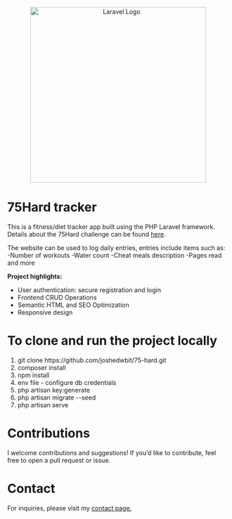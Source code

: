 <p align="center"><a href="https://laravel.com" target="_blank"><img src="https://raw.githubusercontent.com/laravel/art/master/logo-lockup/5%20SVG/2%20CMYK/1%20Full%20Color/laravel-logolockup-cmyk-red.svg" width="400" alt="Laravel Logo"></a></p>

# 75Hard tracker
This is a fitness/diet tracker app built using the PHP Laravel framework.  Details about the 75Hard challenge can be found <a href="https://health.clevelandclinic.org/75-hard-challenge-and-rules">here</a>.

The website can be used to log daily entries, entries include items such as:
-Number of workouts
-Water count
-Cheat meals description
-Pages read
and more

<b>Project highlights:</b>
<ul>
<li>User authentication: secure registration and login</li>
<li>Frontend CRUD Operations</li>
<li>Semantic HTML and SEO Optimization</li>
<li>Responsive design</li>
</ul>

# To clone and run the project locally
<ol>
<li>git clone https://github.com/joshedwbit/75-hard.git</li>
<li>composer install</li>
<li>npm install</li>
<li>env file - configure db credentials</li>
<li>php artisan key:generate</li>
<li>php artisan migrate --seed</li>
<li>php artisan serve</li>
</ol>

# Contributions
I welcome contributions and suggestions! If you’d like to contribute, feel free to open a pull request or issue.

# Contact
For inquiries, please visit my <a href="https://www.joshuaedwardstutoring.com/contact">contact page.</a>

